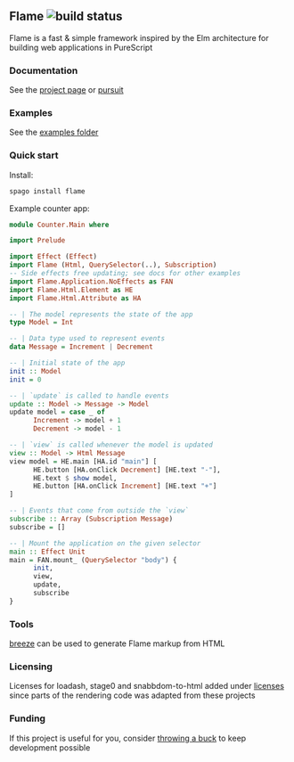 ## Flame ![build status](https://github.com/easafe/purescript-flame/actions/workflows/CI.yml/badge.svg)

Flame is a fast & simple framework inspired by the Elm architecture for building web applications in PureScript

### Documentation

See the [project page](https://flame.asafe.dev/) or [pursuit](https://pursuit.purescript.org/packages/purescript-flame)

### Examples

See the [examples folder](/examples)

### Quick start

Install:

```bash
spago install flame
```

Example counter app:

```purescript
module Counter.Main where

import Prelude

import Effect (Effect)
import Flame (Html, QuerySelector(..), Subscription)
-- Side effects free updating; see docs for other examples
import Flame.Application.NoEffects as FAN
import Flame.Html.Element as HE
import Flame.Html.Attribute as HA

-- | The model represents the state of the app
type Model = Int

-- | Data type used to represent events
data Message = Increment | Decrement

-- | Initial state of the app
init :: Model
init = 0

-- | `update` is called to handle events
update :: Model -> Message -> Model
update model = case _ of
      Increment -> model + 1
      Decrement -> model - 1

-- | `view` is called whenever the model is updated
view :: Model -> Html Message
view model = HE.main [HA.id "main"] [
      HE.button [HA.onClick Decrement] [HE.text "-"],
      HE.text $ show model,
      HE.button [HA.onClick Increment] [HE.text "+"]
]

-- | Events that come from outside the `view`
subscribe :: Array (Subscription Message)
subscribe = []

-- | Mount the application on the given selector
main :: Effect Unit
main = FAN.mount_ (QuerySelector "body") {
      init,
      view,
      update,
      subscribe
}
```

### Tools

[breeze](https://github.com/easafe/haskell-breeze) can be used to generate Flame markup from HTML

### Licensing

Licenses for loadash, stage0 and snabbdom-to-html added under [licenses](licenses/) since parts of the rendering code was adapted from these projects

### Funding

If this project is useful for you, consider [throwing a buck](https://asafe.dev/donate) to keep development possible
